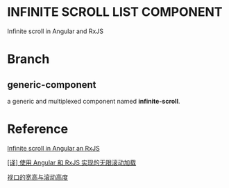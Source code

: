 # INFINITE SCROLL LIST COMPONENT
Infinite scroll in Angular and RxJS

# Branch

## generic-component
a generic and multiplexed component named __infinite-scroll__.

# Reference
[Infinite scroll in Angular an RxJS](https://blog.strongbrew.io/infinite-scroll-with-rxjs-and-angular2/)

[[译] 使用 Angular 和 RxJS 实现的无限滚动加载](https://zhuanlan.zhihu.com/p/34712967)

[视口的宽高与滚动高度](http://harttle.land/2016/04/24/client-height-width.html)

